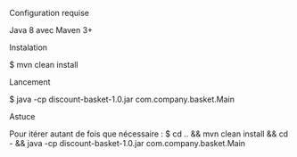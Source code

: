 Configuration requise 

  Java 8 avec Maven 3+

Instalation

  $ mvn clean install

Lancement

  $ java -cp discount-basket-1.0.jar com.company.basket.Main

Astuce

  Pour itérer autant de fois que nécessaire : $ cd .. && mvn clean install && cd - && java -cp discount-basket-1.0.jar com.company.basket.Main
